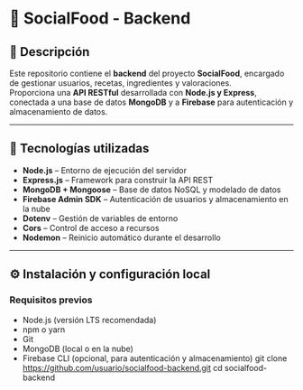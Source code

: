 # 🍕 SocialFood - Backend

## 📝 Descripción
Este repositorio contiene el **backend** del proyecto **SocialFood**, encargado de gestionar usuarios, recetas, ingredientes y valoraciones.  
Proporciona una **API RESTful** desarrollada con **Node.js y Express**, conectada a una base de datos **MongoDB** y a **Firebase** para autenticación y almacenamiento de datos.

---

## 🧰 Tecnologías utilizadas
- **Node.js** – Entorno de ejecución del servidor  
- **Express.js** – Framework para construir la API REST  
- **MongoDB + Mongoose** – Base de datos NoSQL y modelado de datos  
- **Firebase Admin SDK** – Autenticación de usuarios y almacenamiento en la nube  
- **Dotenv** – Gestión de variables de entorno  
- **Cors** – Control de acceso a recursos  
- **Nodemon** – Reinicio automático durante el desarrollo  

---

## ⚙️ Instalación y configuración local

### Requisitos previos
- Node.js (versión LTS recomendada)  
- npm o yarn  
- Git  
- MongoDB (local o en la nube)  
- Firebase CLI (opcional, para autenticación y almacenamiento)
   git clone https://github.com/usuario/socialfood-backend.git
   cd socialfood-backend
